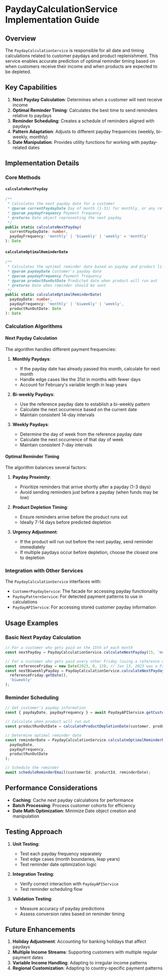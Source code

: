
# PaydayCalculationService Implementation Guide

## Overview

The `PaydayCalculationService` is responsible for all date and timing calculations related to customer paydays and product replenishment. This service enables accurate prediction of optimal reminder timing based on when customers receive their income and when products are expected to be depleted.

## Key Capabilities

1. **Next Payday Calculation**: Determines when a customer will next receive income
2. **Optimal Reminder Timing**: Calculates the best time to send reminders relative to paydays
3. **Reminder Scheduling**: Creates a schedule of reminders aligned with paydays
4. **Pattern Adaptation**: Adjusts to different payday frequencies (weekly, bi-weekly, monthly)
5. **Date Manipulation**: Provides utility functions for working with payday-related dates

## Implementation Details

### Core Methods

#### `calculateNextPayday`

```typescript
/**
 * Calculates the next payday date for a customer
 * @param currentPaydayDate Day of month (1-31) for monthly, or any reference day for weekly/biweekly
 * @param paydayFrequency Payment frequency
 * @returns Date object representing the next payday
 */
public static calculateNextPayday(
  currentPaydayDate: number,
  paydayFrequency: 'monthly' | 'biweekly' | 'weekly' = 'monthly'
): Date
```

#### `calculateOptimalReminderDate`

```typescript
/**
 * Calculates the optimal reminder date based on payday and product lifespan
 * @param paydayDate Customer's payday date
 * @param paydayFrequency Payment frequency
 * @param productRunOutDate Predicted date when product will run out
 * @returns Date when reminder should be sent
 */
public static calculateOptimalReminderDate(
  paydayDate: number,
  paydayFrequency: 'monthly' | 'biweekly' | 'weekly',
  productRunOutDate: Date
): Date
```

### Calculation Algorithms

#### Next Payday Calculation

The algorithm handles different payment frequencies:

1. **Monthly Paydays**:
   - If the payday date has already passed this month, calculate for next month
   - Handle edge cases like the 31st in months with fewer days
   - Account for February's variable length in leap years

2. **Bi-weekly Paydays**:
   - Use the reference payday date to establish a bi-weekly pattern
   - Calculate the next occurrence based on the current date
   - Maintain consistent 14-day intervals

3. **Weekly Paydays**:
   - Determine the day of week from the reference payday date
   - Calculate the next occurrence of that day of week
   - Maintain consistent 7-day intervals

#### Optimal Reminder Timing

The algorithm balances several factors:

1. **Payday Proximity**:
   - Prioritize reminders that arrive shortly after a payday (1-3 days)
   - Avoid sending reminders just before a payday (when funds may be low)

2. **Product Depletion Timing**:
   - Ensure reminders arrive before the product runs out
   - Ideally 7-14 days before predicted depletion

3. **Urgency Adjustment**:
   - If the product will run out before the next payday, send reminder immediately
   - If multiple paydays occur before depletion, choose the closest one to depletion

### Integration with Other Services

The `PaydayCalculationService` interfaces with:

- `CustomerPaydayService`: The facade for accessing payday functionality
- `PaydayPatternService`: For detected payment patterns to use in calculations
- `PaydayAPIService`: For accessing stored customer payday information

## Usage Examples

### Basic Next Payday Calculation

```typescript
// For a customer who gets paid on the 15th of each month
const nextPayday = PaydayCalculationService.calculateNextPayday(15, 'monthly');

// For a customer who gets paid every other Friday (using a reference date)
const referenceFriday = new Date(2023, 0, 13); // Jan 13, 2023 was a Friday
const nextBiweeklyPayday = PaydayCalculationService.calculateNextPayday(
  referenceFriday.getDate(),
  'biweekly'
);
```

### Reminder Scheduling

```typescript
// Get customer's payday information
const { paydayDate, paydayFrequency } = await PaydayAPIService.getCustomerPaydayData(customerId);

// Calculate when product will run out
const productRunOutDate = calculateProductDepletionDate(customer, productId);

// Determine optimal reminder date
const reminderDate = PaydayCalculationService.calculateOptimalReminderDate(
  paydayDate,
  paydayFrequency,
  productRunOutDate
);

// Schedule the reminder
await scheduleReminderEmail(customerId, productId, reminderDate);
```

## Performance Considerations

- **Caching**: Cache next payday calculations for performance
- **Batch Processing**: Process customer cohorts for efficiency
- **Date Math Optimization**: Minimize Date object creation and manipulation

## Testing Approach

1. **Unit Testing**:
   - Test each payday frequency separately
   - Test edge cases (month boundaries, leap years)
   - Test reminder date optimization logic

2. **Integration Testing**:
   - Verify correct interaction with `PaydayAPIService`
   - Test reminder scheduling flow

3. **Validation Testing**:
   - Measure accuracy of payday predictions
   - Assess conversion rates based on reminder timing

## Future Enhancements

1. **Holiday Adjustment**: Accounting for banking holidays that affect paydays
2. **Multiple Income Streams**: Supporting customers with multiple regular payment dates
3. **Variable Income Handling**: Adapting to irregular income patterns
4. **Regional Customization**: Adapting to country-specific payment patterns
